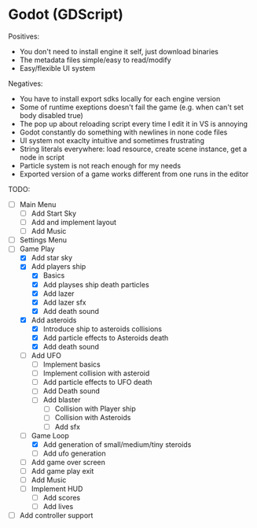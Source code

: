 # Godot (GDScript)


Positives:
* You don't need to install engine it self, just download binaries
* The metadata files simple/easy to read/modify
* Easy/flexible UI system


Negatives:
* You have to install export sdks locally for each engine version
* Some of runtime exeptions doesn't fail the game (e.g. when can't set body disabled true)
* The pop up about reloading script every time I edit it in VS is annoying
* Godot constantly do something with newlines in none code files
* UI system not exaclty intuitive and sometimes frustrating
* String literals everywhere: load resource, create scene instance, get a node in script
* Particle system is not reach enough for my needs
* Exported version of a game works different from one runs in the editor

TODO: 
- [ ] Main Menu
  - [ ] Add Start Sky
  - [ ] Add and implement layout
  - [ ] Add Music
- [ ] Settings Menu
- [ ] Game Play
  - [X] Add star sky
  - [X] Add players ship
    - [X] Basics
    - [X] Add playses ship death particles
    - [X] Add lazer
    - [X] Add lazer sfx
    - [X] Add death sound
  - [X] Add asteroids
    - [X] Introduce ship to asteroids collisions
    - [X] Add particle effects to Asteroids death
    - [X] Add death sound
  - [ ] Add UFO
    - [ ] Implement basics
    - [ ] Implement collision with asteroid
    - [ ] Add particle effects to UFO death
    - [ ] Add Death sound
    - [ ] Add blaster
      - [ ] Collision with Player ship
      - [ ] Collision with Asteroids
      - [ ] Add sfx
  - [ ] Game Loop
    - [X] Add generation of small/medium/tiny steroids
    - [ ] Add ufo generation
  - [ ] Add game over screen
  - [ ] Add game play exit  
  - [ ] Add Music
  - [ ] Implement HUD
    - [ ] Add scores
    - [ ] Add lives
- [ ] Add controller support